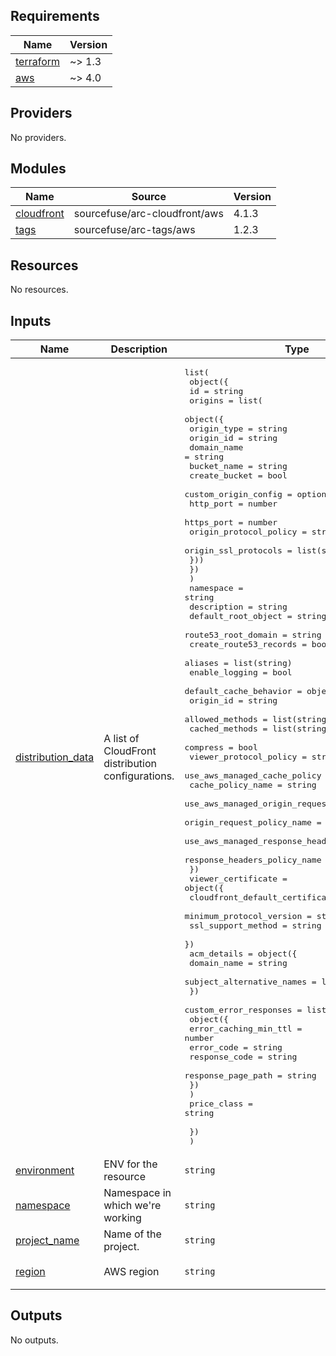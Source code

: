<!-- BEGINNING OF PRE-COMMIT-TERRAFORM DOCS HOOK -->
## Requirements

| Name | Version |
|------|---------|
| <a name="requirement_terraform"></a> [terraform](#requirement\_terraform) | ~> 1.3 |
| <a name="requirement_aws"></a> [aws](#requirement\_aws) | ~> 4.0 |

## Providers

No providers.

## Modules

| Name | Source | Version |
|------|--------|---------|
| <a name="module_cloudfront"></a> [cloudfront](#module\_cloudfront) | sourcefuse/arc-cloudfront/aws | 4.1.3 |
| <a name="module_tags"></a> [tags](#module\_tags) | sourcefuse/arc-tags/aws | 1.2.3 |

## Resources

No resources.

## Inputs

| Name | Description | Type | Default | Required |
|------|-------------|------|---------|:--------:|
| <a name="input_distribution_data"></a> [distribution\_data](#input\_distribution\_data) | A list of CloudFront distribution configurations. | <pre>list(<br>    object({<br>      id = string<br>      origins = list(<br>        object({<br>          origin_type   = string<br>          origin_id     = string<br>          domain_name   = string<br>          bucket_name   = string<br>          create_bucket = bool<br>          custom_origin_config = optional(object({<br>            http_port               = number<br>            https_port              = number<br>            origin_protocol_policy  = string<br>            origin_ssl_protocols    = list(string)<br>          }))<br>        })<br>      )<br>      namespace              = string<br>      description            = string<br>      default_root_object    = string<br>      route53_root_domain    = string<br>      create_route53_records = bool<br>      aliases                = list(string)<br>      enable_logging         = bool<br>      default_cache_behavior = object({<br>        origin_id                               = string<br>        allowed_methods                         = list(string)<br>        cached_methods                          = list(string)<br>        compress                                = bool<br>        viewer_protocol_policy                  = string<br>        use_aws_managed_cache_policy            = bool<br>        cache_policy_name                       = string<br>        use_aws_managed_origin_request_policy   = bool<br>        origin_request_policy_name              = string<br>        use_aws_managed_response_headers_policy = bool<br>        response_headers_policy_name            = string<br>      })<br>      viewer_certificate = object({<br>        cloudfront_default_certificate = bool<br>        minimum_protocol_version       = string<br>        ssl_support_method             = string<br>      })<br>      acm_details = object({<br>        domain_name               = string<br>        subject_alternative_names = list(string)<br>      })<br>      custom_error_responses = list(<br>        object({<br>          error_caching_min_ttl = number<br>          error_code            = string<br>          response_code         = string<br>          response_page_path    = string<br>        })<br>      )<br>      price_class = string<br><br>    })<br>  )</pre> | n/a | yes |
| <a name="input_environment"></a> [environment](#input\_environment) | ENV for the resource | `string` | `"dev"` | no |
| <a name="input_namespace"></a> [namespace](#input\_namespace) | Namespace in which we're working | `string` | `"arc"` | no |
| <a name="input_project_name"></a> [project\_name](#input\_project\_name) | Name of the project. | `string` | `"arc"` | no |
| <a name="input_region"></a> [region](#input\_region) | AWS region | `string` | `"us-east-1"` | no |

## Outputs

No outputs.
<!-- END OF PRE-COMMIT-TERRAFORM DOCS HOOK -->